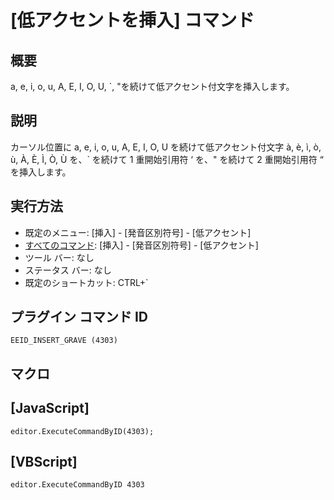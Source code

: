 # \[低アクセントを挿入\] コマンド

## 概要

a, e, i, o, u, A, E, I, O, U, \`, "を続けて低アクセント付文字を挿入します。

## 説明

カーソル位置に a, e, i, o, u, A, E, I, O, U を続けて低アクセント付文字 à, è, ì, ò, ù, À, È, Ì,
Ò, Ù を、\` を続けて 1 重開始引用符 ‘ を、" を続けて 2 重開始引用符 “ を挿入します。

## 実行方法

- 既定のメニュー: \[挿入\] \- \[発音区別符号\] \- \[低アクセント\]
- [すべてのコマンド](../../glossary/allcommands): \[挿入\] \- \[発音区別符号\] \- \[低アクセント\]
- ツール バー: なし
- ステータス バー: なし
- 既定のショートカット: CTRL+\`

## プラグイン コマンド ID

```
EEID_INSERT_GRAVE (4303)```

## マクロ

## \[JavaScript\]

```
editor.ExecuteCommandByID(4303);
```

## \[VBScript\]

```
editor.ExecuteCommandByID 4303
```
